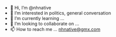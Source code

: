 - 👋 Hi, I’m @nhnative
- 👀 I’m interested in politics, general conversation
- 🌱 I’m currently learning ...
- 💞️ I’m looking to collaborate on ...
- 📫 How to reach me ... nhnative@gmx.com

<!---
nhnative/nhnative is a ✨ special ✨ repository because its `README.md` (this file) appears on your GitHub profile.
You can click the Preview link to take a look at your changes.
--->
